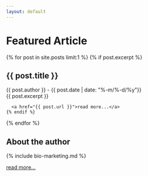 ```yaml
---
layout: default
---
```



<h1>Featured Article</h1>
<article id="featured-post">
  {% for post in site.posts limit:1 %}
    {% if post.excerpt %}
      <h2>{{ post.title }}</h2>
      <summary class="byline">
        {{ post.author }} - 
        {{ post.date | date: "%-m/%-d/%y"}}
      </summary>
      {{ post.excerpt }}

      <a href="{{ post.url }}">read more...</a>
    {% endif %}
  {% endfor %}
</article>

<h2>About the author</h2>

{% include bio-marketing.md %}

[read more...](about.html)